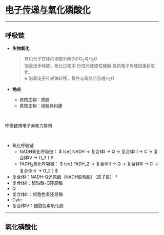 # [电子传递与氧化磷酸化](https://blog.slchy.com/note/%E7%94%9F%E7%89%A9%E5%8C%96%E5%AD%A6%E7%AC%94%E8%AE%B0-1-39.pdf#page=45)

***

## 呼吸链

* **生物氧化**
  > 有机分子在体内彻底分解为CO<sub>2</sub>与H<sub>2</sub>O<br>能量逐步释放，氧化过程中 形成的还原性辅酶 提供电子传递链重新氧化<br>e<sup>-</sup>沿着电子传递体转移，最终与氧结合形成H<sub>2</sub>O<br>

* **地点**
  * 原核生物：质膜
  * 真核生物：线粒体内膜

<br>

呼吸链按电子亲和力排列

<br>

* 氧化呼吸链
  * NADH氧化呼吸链：
    $ \ce{ NADH -> 复合体I -> Q -> 复合体III -> C -> 复合体IV -> O_2 } $
  * FADH<sub>2</sub>氧化呼吸链：
    $ \ce{ FADH_2 -> 复合体II -> Q -> 复合体III -> C -> 复合体IV -> O_2 } $
* 复合体I：NADH-Q还原酶（NADH脱氢酶）（质子泵）
  * 
* 复合体II：琥珀酸-Q还原酶
* Q
* 复合体III：细胞色素还原酶
* Cytc
* 复合体IV：细胞色素氧化酶





***

## 氧化磷酸化